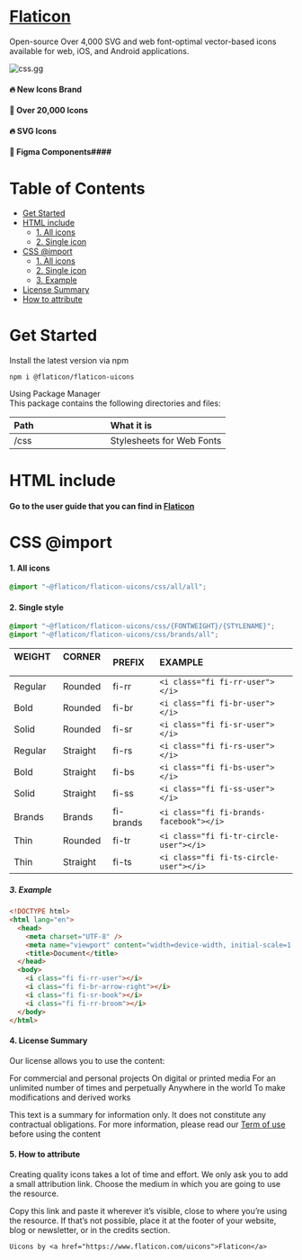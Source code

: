 # [Flaticon <UICONS>](https://www.flaticon.com/uicons/interface-icons)

Open-source Over 4,000 SVG and web font-optimal vector-based icons available for web, iOS, and Android applications.

![css.gg](https://media.flaticon.com/dist/min/img/interface-icons/uicons.png)

#### 🔥 New Icons Brand

#### 🚀 Over 20,000 Icons

#### 🔥 SVG Icons

#### 🦄 Figma Components####

# Table of Contents

- [Get Started](#get-started)
- [HTML include](#html-include)
  - [1. All icons](#1-all-icons)
  - [2. Single icon](#2-single-icon)
- [CSS @import](#css--import)
  - [1. All icons](#1-all-icons-1)
  - [2. Single icon](#2-single-icon-1)
  - [3. Example](#3-example)
- [License Summary](#4-ĺicense-summary)
- [How to attribute](#5-how-to-attribute)

# Get Started

Install the latest version via npm

```shell
npm i @flaticon/flaticon-uicons
```

Using Package Manager \
This package contains the following directories and files:

| Path &nbsp; &nbsp; &nbsp; &nbsp; &nbsp; &nbsp; &nbsp; &nbsp; &nbsp; &nbsp; &nbsp; &nbsp; &nbsp; &nbsp; | What it is                   |
| :----------------------------------------------------------------------------------------------------- | :--------------------------- |
| /css                                                                                                   | Stylesheets for Web Fonts    |

# HTML include

#### Go to the user guide that you can find in [Flaticon <UICONS>](https://www.flaticon.com/uicons/get-started)

# CSS @import

#### 1. All icons

```css
@import "~@flaticon/flaticon-uicons/css/all/all";
```

#### 2. Single style

```css
@import "~@flaticon/flaticon-uicons/css/{FONTWEIGHT}/{STYLENAME}";
@import "~@flaticon/flaticon-uicons/css/brands/all";
```

| WEIGHT &nbsp; | CORNER &nbsp; | PREFIX &nbsp; | EXAMPLE                                 |
| :------------ | :------------ | :------------ | :-------------------------------------- |
| Regular       | Rounded       | fi-rr         | `<i class="fi fi-rr-user"></i>`         |
| Bold          | Rounded       | fi-br         | `<i class="fi fi-br-user"></i>`         |
| Solid         | Rounded       | fi-sr         | `<i class="fi fi-sr-user"></i>`         |
| Regular       | Straight      | fi-rs         | `<i class="fi fi-rs-user"></i>`         |
| Bold          | Straight      | fi-bs         | `<i class="fi fi-bs-user"></i>`         |
| Solid         | Straight      | fi-ss         | `<i class="fi fi-ss-user"></i>`         |
| Brands        | Brands        | fi-brands     | `<i class="fi fi-brands-facebook"></i>` |
| Thin          | Rounded       | fi-tr         | `<i class="fi fi-tr-circle-user"></i>` |
| Thin          | Straight      | fi-ts         | `<i class="fi fi-ts-circle-user"></i>`         |

##### 3. Example

```html
<!DOCTYPE html>
<html lang="en">
  <head>
    <meta charset="UTF-8" />
    <meta name="viewport" content="width=device-width, initial-scale=1.0" />
    <title>Document</title>
  </head>
  <body>
    <i class="fi fi-rr-user"></i>
    <i class="fi fi-br-arrow-right"></i>
    <i class="fi fi-sr-book"></i>
    <i class="fi fi-rr-broom"></i>
  </body>
</html>
```

#### 4. License Summary

Our license allows you to use the content:

For commercial and personal projects
On digital or printed media
For an unlimited number of times and perpetually
Anywhere in the world
To make modifications and derived works

This text is a summary for information only. It does not constitute any contractual obligations. For more information, please read our [Term of use](#https://www.freepikcompany.com/legal?&_ga=2.24802994.967760339.1641199092-339376165.1634591523&_gl=1*o0lkwh*test_ga*MzM5Mzc2MTY1LjE2MzQ1OTE1MjM.*test_ga_523JXC6VL7*MTY0MTMwMDk0NC4xMzUuMS4xNjQxMzAzNTgyLjU2*fp_ga*MzM5Mzc2MTY1LjE2MzQ1OTE1MjM.*fp_ga_1ZY8468CQB*MTY0MTMwMDk0NC4zNy4xLjE2NDEzMDM1ODIuNTY.#nav-flaticon) before using the content

#### 5. How to attribute

Creating quality icons takes a lot of time and effort. We only ask you to add a small attribution link. Choose the medium in which you are going to use the resource.

Copy this link and paste it wherever it’s visible, close to where you’re using the resource. If that’s not possible, place it at the footer of your website, blog or newsletter, or in the credits section.

```
Uicons by <a href="https://www.flaticon.com/uicons">Flaticon</a>
```
